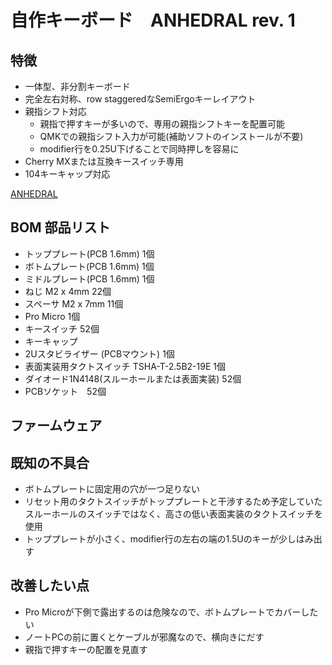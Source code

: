 # 自作キーボード　ANHEDRAL rev. 1

## 特徴
- 一体型、非分割キーボード
- 完全左右対称、row staggeredなSemiErgoキーレイアウト
- 親指シフト対応
  - 親指で押すキーが多いので、専用の親指シフトキーを配置可能
  - QMKでの親指シフト入力が可能(補助ソフトのインストールが不要)
  - modifier行を0.25U下げることで同時押しを容易に
- Cherry MXまたは互換キースイッチ専用
- 104キーキャップ対応

[ANHEDRAL](anhedral1-1.jpeg)

## BOM 部品リスト
- トッププレート(PCB 1.6mm) 1個
- ボトムプレート(PCB 1.6mm) 1個
- ミドルプレート(PCB 1.6mm) 1個
- ねじ M2 x 4mm 22個
- スペーサ M2 x 7mm 11個
- Pro Micro 1個
- キースイッチ 52個
- キーキャップ 
- 2Uスタビライザー (PCBマウント) 1個
- 表面実装用タクトスイッチ TSHA-T-2.5B2-19E 1個
- ダイオード1N4148(スルーホールまたは表面実装) 52個
- PCBソケット　52個

## ファームウェア


## 既知の不具合
- ボトムプレートに固定用の穴が一つ足りない
- リセット用のタクトスイッチがトッププレートと干渉するため予定していたスルーホールのスイッチではなく、高さの低い表面実装のタクトスイッチを使用
- トッププレートが小さく、modifier行の左右の端の1.5Uのキーが少しはみ出す

## 改善したい点
- Pro Microが下側で露出するのは危険なので、ボトムプレートでカバーしたい
- ノートPCの前に置くとケーブルが邪魔なので、横向きにだす
- 親指で押すキーの配置を見直す

